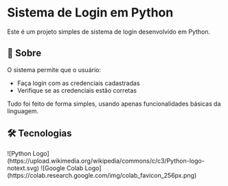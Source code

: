 # Sistema de Login em Python

Este é um projeto simples de sistema de login desenvolvido em Python.

## 📌 Sobre

O sistema permite que o usuário:
- Faça login com as credenciais cadastradas
- Verifique se as credenciais estão corretas

Tudo foi feito de forma simples, usando apenas funcionalidades básicas da linguagem.

## 🛠 Tecnologias

<p float="left">
![Python Logo](https://upload.wikimedia.org/wikipedia/commons/c/c3/Python-logo-notext.svg)
![Google Colab Logo](https://colab.research.google.com/img/colab_favicon_256px.png)
<p>

